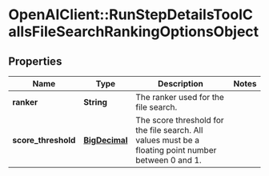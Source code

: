 # OpenAIClient::RunStepDetailsToolCallsFileSearchRankingOptionsObject

## Properties
Name | Type | Description | Notes
------------ | ------------- | ------------- | -------------
**ranker** | **String** | The ranker used for the file search. | 
**score_threshold** | [**BigDecimal**](BigDecimal.md) | The score threshold for the file search. All values must be a floating point number between 0 and 1. | 

